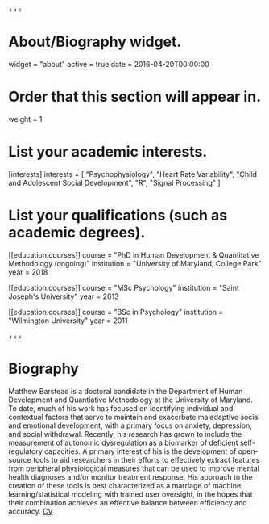 +++
# About/Biography widget.
widget = "about"
active = true
date = 2016-04-20T00:00:00

# Order that this section will appear in.
weight = 1

# List your academic interests.
[interests]
  interests = [
    "Psychophysiology",
    "Heart Rate Variability",
    "Child and Adolescent Social Development", 
    "R", 
    "Signal Processing"
  ]

# List your qualifications (such as academic degrees).
[[education.courses]]
  course = "PhD in Human Development & Quantitative Methodology (ongoing)"
  institution = "University of Maryland, College Park"
  year = 2018

[[education.courses]]
  course = "MSc Psychology"
  institution = "Saint Joseph's University"
  year = 2013

[[education.courses]]
  course = "BSc in Psychology"
  institution = "Wilmington University"
  year = 2011
 
+++

# Biography

Matthew Barstead is a doctoral candidate in the Department of Human Development and Quantiative Methodology at the University of Maryland. To date, much of his work has focused on identifying individual and contextual factors that serve to maintain and exacerbate maladaptive social and emotional development, with a primary focus on anxiety, depression, and social withdrawal. Recently, his research has grown to include the measurement of autonomic dysregulation as a biomarker of deficient self-regulatory capacities. A primary interest of his is the development of open-source tools to aid researchers in their efforts to effectively extract features from peripheral physiological measures that can be used to improve mental health diagnoses and/or monitor treatment response. His approach to the creation of these tools is best characterized as a marriage of machine learning/statistical modeling with trained user oversight, in the hopes that their combination achieves an effective balance between efficiency and accuracy. [CV](https://mgb-research.netlify.com/pdf/barstead_cv.pdf)